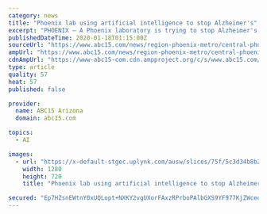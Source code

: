 ```yaml
---
category: news
title: "Phoenix lab using artificial intelligence to stop Alzheimer's"
excerpt: "PHOENIX — A Phoenix laboratory is trying to stop Alzheimer's disease by using artificial intelligence. Arizona has the fastest growing rate of Alzheimer's disease in the country. According to a 2018 report released by the Alzheimer's Association, in the next few years, the number of people living with the disease in Arizona is expected to ..."
publishedDateTime: 2020-01-18T01:15:00Z
sourceUrl: "https://www.abc15.com/news/region-phoenix-metro/central-phoenix/phoenix-lab-using-artificial-intelligence-to-stop-alzheimers"
ampUrl: "https://www.abc15.com/news/region-phoenix-metro/central-phoenix/phoenix-lab-using-artificial-intelligence-to-stop-alzheimers?_amp=true"
cdnAmpUrl: "https://www-abc15-com.cdn.ampproject.org/c/s/www.abc15.com/news/region-phoenix-metro/central-phoenix/phoenix-lab-using-artificial-intelligence-to-stop-alzheimers?_amp=true"
type: article
quality: 57
heat: 57
published: false

provider:
  name: ABC15 Arizona
  domain: abc15.com

topics:
  - AI

images:
  - url: "https://x-default-stgec.uplynk.com/ausw/slices/75f/5c3d34b8b29a45469a86c02775b7a2cf/75f3f587b16042cfa569b7ae58ea5a2d/poster_b439b0dfaa624b58aa2348e70bd9a0ae.jpg"
    width: 1280
    height: 720
    title: "Phoenix lab using artificial intelligence to stop Alzheimer's"

secured: "Ep7HZsnEWtnY0xUQLopt+NXKY2vgUXorFAxzRPrboPAlbGXS9YF977KjZWceqEuTFiuwMydHCids7JQhCaotwHInkXgHvKZT1Gb1VpnAWYDof3afGM+IbFZTG6UdLFAjEnPpnKvioVUN88nD0DaGscGp4jT7nqytmUssCP3MN9sNuL99vHSTXYYG0rpE5oWUmsAirz3cOZcqCR35A9zr3MvLa2aqPhgydgHgoFHBnwNSA///UUNzdbisoWCWIhwNz0+maLUnXfwDCWYHWom0B/zgVA512Rva4hEhLrjO9lA=;4a+g4GNAL7ouaMCyxWyLow=="
---
```


